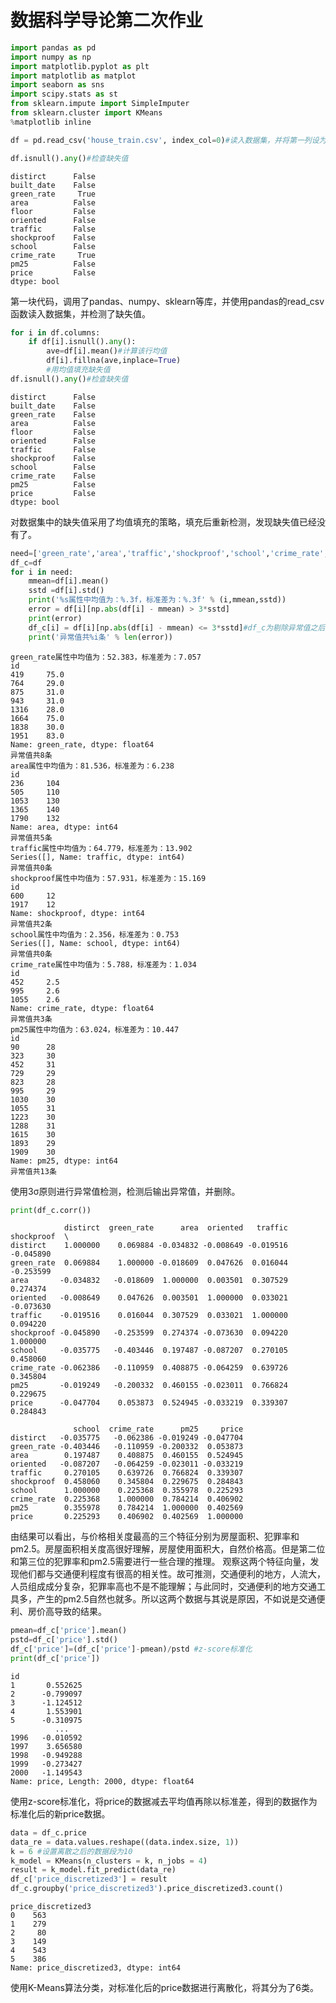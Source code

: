 # 数据科学导论第二次作业

```python
import pandas as pd
import numpy as np
import matplotlib.pyplot as plt
import matplotlib as matplot
import seaborn as sns
import scipy.stats as st
from sklearn.impute import SimpleImputer
from sklearn.cluster import KMeans
%matplotlib inline

df = pd.read_csv('house_train.csv', index_col=0)#读入数据集，并将第一列设为目录

df.isnull().any()#检查缺失值
```


    distirct      False
    built_date    False
    green_rate     True
    area          False
    floor         False
    oriented      False
    traffic       False
    shockproof    False
    school        False
    crime_rate     True
    pm25          False
    price         False
    dtype: bool

第一块代码，调用了pandas、numpy、sklearn等库，并使用pandas的read_csv函数读入数据集，并检测了缺失值。


```python
for i in df.columns:
    if df[i].isnull().any():
        ave=df[i].mean()#计算该行均值
        df[i].fillna(ave,inplace=True)
        #用均值填充缺失值
df.isnull().any()#检查缺失值
```


    distirct      False
    built_date    False
    green_rate    False
    area          False
    floor         False
    oriented      False
    traffic       False
    shockproof    False
    school        False
    crime_rate    False
    pm25          False
    price         False
    dtype: bool

对数据集中的缺失值采用了均值填充的策略，填充后重新检测，发现缺失值已经没有了。


```python
need=['green_rate','area','traffic','shockproof','school','crime_rate','pm25']#需要进行异常值检测的列目录
df_c=df
for i in need:
    mmean=df[i].mean()
    sstd =df[i].std()
    print('%s属性中均值为：%.3f，标准差为：%.3f' % (i,mmean,sstd))
    error = df[i][np.abs(df[i] - mmean) > 3*sstd]
    print(error)
    df_c[i] = df[i][np.abs(df[i] - mmean) <= 3*sstd]#df_c为剔除异常值之后的数据
    print('异常值共%i条' % len(error))
```

    green_rate属性中均值为：52.383，标准差为：7.057
    id
    419     75.0
    764     29.0
    875     31.0
    943     31.0
    1316    28.0
    1664    75.0
    1838    30.0
    1951    83.0
    Name: green_rate, dtype: float64
    异常值共8条
    area属性中均值为：81.536，标准差为：6.238
    id
    236     104
    505     110
    1053    130
    1365    140
    1790    132
    Name: area, dtype: int64
    异常值共5条
    traffic属性中均值为：64.779，标准差为：13.902
    Series([], Name: traffic, dtype: int64)
    异常值共0条
    shockproof属性中均值为：57.931，标准差为：15.169
    id
    600     12
    1917    12
    Name: shockproof, dtype: int64
    异常值共2条
    school属性中均值为：2.356，标准差为：0.753
    Series([], Name: school, dtype: int64)
    异常值共0条
    crime_rate属性中均值为：5.788，标准差为：1.034
    id
    452     2.5
    995     2.6
    1055    2.6
    Name: crime_rate, dtype: float64
    异常值共3条
    pm25属性中均值为：63.024，标准差为：10.447
    id
    90      28
    323     30
    452     31
    729     29
    823     28
    995     29
    1030    30
    1055    31
    1223    30
    1288    31
    1615    30
    1893    29
    1909    30
    Name: pm25, dtype: int64
    异常值共13条

使用3σ原则进行异常值检测，检测后输出异常值，并删除。

```python
print(df_c.corr())
```

                distirct  green_rate      area  oriented   traffic  shockproof  \
    distirct    1.000000    0.069884 -0.034832 -0.008649 -0.019516   -0.045890   
    green_rate  0.069884    1.000000 -0.018609  0.047626  0.016044   -0.253599   
    area       -0.034832   -0.018609  1.000000  0.003501  0.307529    0.274374   
    oriented   -0.008649    0.047626  0.003501  1.000000  0.033021   -0.073630   
    traffic    -0.019516    0.016044  0.307529  0.033021  1.000000    0.094220   
    shockproof -0.045890   -0.253599  0.274374 -0.073630  0.094220    1.000000   
    school     -0.035775   -0.403446  0.197487 -0.087207  0.270105    0.458060   
    crime_rate -0.062386   -0.110959  0.408875 -0.064259  0.639726    0.345804   
    pm25       -0.019249   -0.200332  0.460155 -0.023011  0.766824    0.229675   
    price      -0.047704    0.053873  0.524945 -0.033219  0.339307    0.284843   
    
                  school  crime_rate      pm25     price  
    distirct   -0.035775   -0.062386 -0.019249 -0.047704  
    green_rate -0.403446   -0.110959 -0.200332  0.053873  
    area        0.197487    0.408875  0.460155  0.524945  
    oriented   -0.087207   -0.064259 -0.023011 -0.033219  
    traffic     0.270105    0.639726  0.766824  0.339307  
    shockproof  0.458060    0.345804  0.229675  0.284843  
    school      1.000000    0.225368  0.355978  0.225293  
    crime_rate  0.225368    1.000000  0.784214  0.406902  
    pm25        0.355978    0.784214  1.000000  0.402569  
    price       0.225293    0.406902  0.402569  1.000000  


由结果可以看出，与价格相关度最高的三个特征分别为房屋面积、犯罪率和pm2.5。房屋面积相关度高很好理解，房屋使用面积大，自然价格高。但是第二位和第三位的犯罪率和pm2.5需要进行一些合理的推理。
观察这两个特征向量，发现他们都与交通便利程度有很高的相关性。故可推测，交通便利的地方，人流大，人员组成成分复杂，犯罪率高也不是不能理解；与此同时，交通便利的地方交通工具多，产生的pm2.5自然也就多。所以这两个数据与其说是原因，不如说是交通便利、房价高导致的结果。


```python
pmean=df_c['price'].mean()
pstd=df_c['price'].std()
df_c['price']=(df_c['price']-pmean)/pstd #z-score标准化
print(df_c['price'])
```

    id
    1       0.552625
    2      -0.799097
    3      -1.124512
    4       1.553901
    5      -0.310975
              ...   
    1996   -0.010592
    1997    3.656580
    1998   -0.949288
    1999   -0.273427
    2000   -1.149543
    Name: price, Length: 2000, dtype: float64

使用z-score标准化，将price的数据减去平均值再除以标准差，得到的数据作为标准化后的新price数据。

```python
data = df_c.price
data_re = data.values.reshape((data.index.size, 1))
k = 6 #设置离散之后的数据段为10
k_model = KMeans(n_clusters = k, n_jobs = 4)
result = k_model.fit_predict(data_re)
df_c['price_discretized3'] = result
df_c.groupby('price_discretized3').price_discretized3.count()
```

    price_discretized3
    0    563
    1    279
    2     80
    3    149
    4    543
    5    386
    Name: price_discretized3, dtype: int64

使用K-Means算法分类，对标准化后的price数据进行离散化，将其分为了6类。

